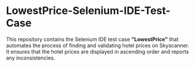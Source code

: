# LowestPrice-Selenium-IDE-Test-Case
This repository contains the Selenium IDE test case **"LowestPrice"** that automates the process of finding and validating hotel prices on Skyscanner. It ensures that the hotel prices are displayed in ascending order and reports any inconsistencies.
